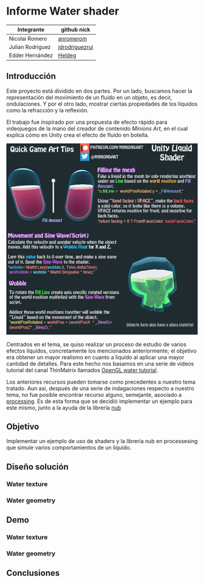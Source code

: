 # Informe Water shader
|       Integrante      |                 github nick                   |
|-----------------------|-----------------------------------------------|
| Nicolai Romero         | [anromerom](https://github.com/anromerom) |
| Julian Rodriguez      | [jdrodriguezrui](https://github.com/jdrodriguezrui)       |
| Edder Hernández      | [Heldeg](https://github.com/Heldeg)       |
## Introducción
Este proyecto está dividido en dos partes. Por un lado, buscamos hacer la representación del movimiento de un fluido en un objeto, es decir, ondulaciones. Y por el otro lado, mostrar ciertas propiedades de los líquidos como la refracción y la reflexión.

El trabajo fue inspirado por una propuesta de efecto rápido para videojuegos de la mano del creador de contenido *Minions Art*, en el cual explica cómo en Unity crea el efecto de fluido en botella.

![image info](./resources/0.gif)

Centrados en el tema, se quiso realizar un proceso de estudio de varios efectos líquidos, concretamente los mencionados anteriormente; el objetivo era obtener un mayor realismo en cuanto a liquido al aplicar una mayor cantidad de detalles. Para este hecho nos basamos en una serie de videos tutorial del canal ThinMatrix llamados [OpenGL water tutorial](https://www.youtube.com/watch?v=HusvGeEDU_U&t=3s).

Los anteriores recursos pueden tomarse como precedentes a nuestro tema tratado. Aun así, después de una serie de indagaciones respecto a nuestro tema, no fue posible encontrar recurso alguno, semejante, asociado a [processing](https://processing.org/). Es de esta forma que se decidió implementar un ejemplo para este mismo, junto a la ayuda de la librería [nub](https://github.com/VisualComputing/nub#interactivity) 
## Objetivo
Implementar un ejemplo de uso de shaders y la librería nub en processesing que simule varios comportamientos de un líquido.
## Diseño solución
### Water texture
### Water geometry
## Demo
### Water texture
### Water geometry
## Conclusiones
